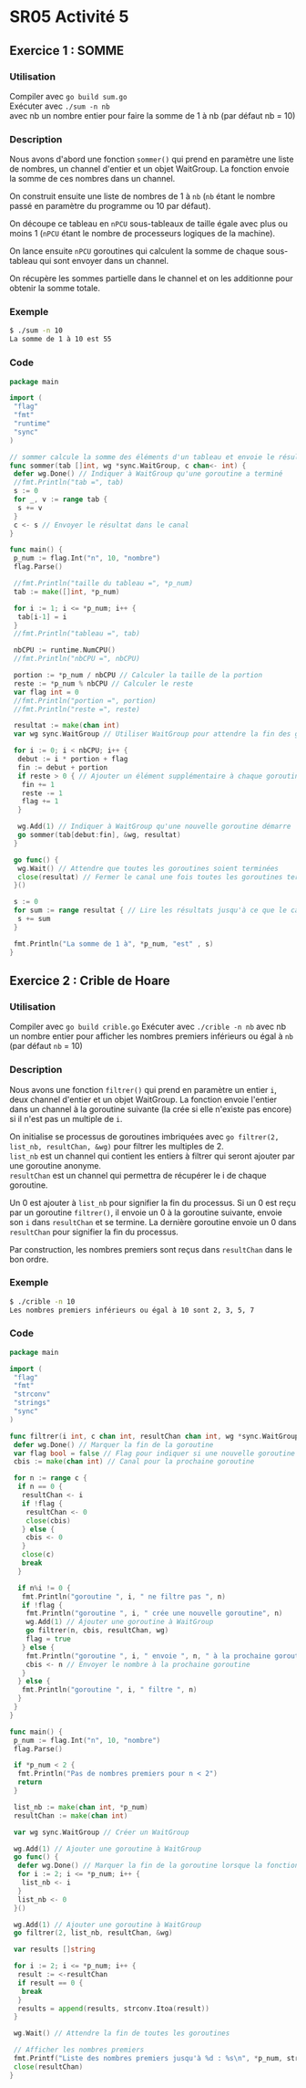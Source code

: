 # SR05 Activité 5

## Exercice 1 : SOMME

### Utilisation

Compiler avec `go build sum.go`\
Exécuter avec `./sum -n nb`\
avec nb un nombre entier pour faire la somme de 1 à nb (par défaut nb = 10)

### Description

Nous avons d'abord une fonction `sommer()` qui prend en paramètre une liste de nombres, un channel d'entier et un objet WaitGroup. La fonction envoie la somme de ces nombres dans un channel.

On construit ensuite une liste de nombres de 1 à `nb` (`nb` étant le nombre passé en paramètre du programme ou 10 par défaut).

On découpe ce tableau en `nPCU` sous-tableaux de taille égale avec plus ou moins 1 (`nPCU` étant le nombre de processeurs logiques de la machine).

On lance ensuite `nPCU` goroutines qui calculent la somme de chaque sous-tableau qui sont envoyer dans un channel.

On récupère les sommes partielle dans le channel et on les additionne pour obtenir la somme totale.

### Exemple

```bash
$ ./sum -n 10
La somme de 1 à 10 est 55
```

### Code

```go
package main

import (
 "flag"
 "fmt"
 "runtime"
 "sync"
)

// sommer calcule la somme des éléments d'un tableau et envoie le résultat dans un canal
func sommer(tab []int, wg *sync.WaitGroup, c chan<- int) {
 defer wg.Done() // Indiquer à WaitGroup qu'une goroutine a terminé
 //fmt.Println("tab =", tab)
 s := 0
 for _, v := range tab {
  s += v
 }
 c <- s // Envoyer le résultat dans le canal
}

func main() {
 p_num := flag.Int("n", 10, "nombre")
 flag.Parse()

 //fmt.Println("taille du tableau =", *p_num)
 tab := make([]int, *p_num)

 for i := 1; i <= *p_num; i++ {
  tab[i-1] = i
 }
 //fmt.Println("tableau =", tab)

 nbCPU := runtime.NumCPU()
 //fmt.Println("nbCPU =", nbCPU)

 portion := *p_num / nbCPU // Calculer la taille de la portion
 reste := *p_num % nbCPU // Calculer le reste
 var flag int = 0
 //fmt.Println("portion =", portion)
 //fmt.Println("reste =", reste)

 resultat := make(chan int)
 var wg sync.WaitGroup // Utiliser WaitGroup pour attendre la fin des goroutines

 for i := 0; i < nbCPU; i++ {
  debut := i * portion + flag
  fin := debut + portion
  if reste > 0 { // Ajouter un élément supplémentaire à chaque goroutine si reste > 0
   fin += 1
   reste -= 1
   flag += 1
  }

  wg.Add(1) // Indiquer à WaitGroup qu'une nouvelle goroutine démarre
  go sommer(tab[debut:fin], &wg, resultat)
 }

 go func() {
  wg.Wait() // Attendre que toutes les goroutines soient terminées
  close(resultat) // Fermer le canal une fois toutes les goroutines terminées
 }()

 s := 0
 for sum := range resultat { // Lire les résultats jusqu'à ce que le canal soit fermé
  s += sum
 }

 fmt.Println("La somme de 1 à", *p_num, "est" , s)
}

```

## Exercice 2 : Crible de Hoare

### Utilisation

Compiler avec `go build crible.go`
Exécuter avec `./crible -n nb`
avec nb un nombre entier pour afficher les nombres premiers inférieurs ou égal à `nb` (par défaut `nb` = 10)

### Description

Nous avons une fonction `filtrer()` qui prend en paramètre un entier `i`, deux channel d'entier et un objet WaitGroup. La fonction envoie l'entier dans un channel à la goroutine suivante (la crée si elle n'existe pas encore) si il n'est pas un multiple de `i`.

On initialise se processus de goroutines imbriquées avec `go filtrer(2, list_nb, resultChan, &wg)` pour filtrer les multiples de 2.\
`list_nb` est un channel qui contient les entiers à filtrer qui seront ajouter par une goroutine anonyme.\
`resultChan` est un channel qui permettra de récupérer le i de chaque goroutine.

Un 0 est ajouter à `list_nb` pour signifier la fin du processus. Si un 0 est reçu par un goroutine `filtrer()`, il envoie un 0 à la goroutine suivante, envoie son `i` dans `resultChan` et se termine.
La dernière goroutine envoie un 0 dans `resultChan` pour signifier la fin du processus.

Par construction, les nombres premiers sont reçus dans `resultChan` dans le bon ordre.

### Exemple

```bash
$ ./crible -n 10
Les nombres premiers inférieurs ou égal à 10 sont 2, 3, 5, 7
```

### Code

```go
package main

import (
 "flag"
 "fmt"
 "strconv"
 "strings"
 "sync"
)

func filtrer(i int, c chan int, resultChan chan int, wg *sync.WaitGroup) {
 defer wg.Done() // Marquer la fin de la goroutine
 var flag bool = false // Flag pour indiquer si une nouvelle goroutine a été créée
 cbis := make(chan int) // Canal pour la prochaine goroutine

 for n := range c {
  if n == 0 {
   resultChan <- i
   if !flag { 
    resultChan <- 0
    close(cbis)
   } else {
    cbis <- 0
   }
   close(c)
   break
  }

  if n%i != 0 {
   fmt.Println("goroutine ", i, " ne filtre pas ", n)
   if !flag {
    fmt.Println("goroutine ", i, " crée une nouvelle goroutine", n)
    wg.Add(1) // Ajouter une goroutine à WaitGroup
    go filtrer(n, cbis, resultChan, wg)
    flag = true
   } else {
    fmt.Println("goroutine ", i, " envoie ", n, " à la prochaine goroutine")
    cbis <- n // Envoyer le nombre à la prochaine goroutine
   }
  } else {
   fmt.Println("goroutine ", i, " filtre ", n)
  }
 }
}

func main() {
 p_num := flag.Int("n", 10, "nombre")
 flag.Parse()

 if *p_num < 2 {
  fmt.Println("Pas de nombres premiers pour n < 2")
  return
 }

 list_nb := make(chan int, *p_num)
 resultChan := make(chan int)

 var wg sync.WaitGroup // Créer un WaitGroup

 wg.Add(1) // Ajouter une goroutine à WaitGroup
 go func() {
  defer wg.Done() // Marquer la fin de la goroutine lorsque la fonction se termine
  for i := 2; i <= *p_num; i++ {
   list_nb <- i
  }
  list_nb <- 0
 }()

 wg.Add(1) // Ajouter une goroutine à WaitGroup
 go filtrer(2, list_nb, resultChan, &wg)

 var results []string

 for i := 2; i <= *p_num; i++ {
  result := <-resultChan
  if result == 0 {
   break
  }
  results = append(results, strconv.Itoa(result))
 }

 wg.Wait() // Attendre la fin de toutes les goroutines

 // Afficher les nombres premiers
 fmt.Printf("Liste des nombres premiers jusqu'à %d : %s\n", *p_num, strings.Join(results, ", "))
 close(resultChan)
}
```
